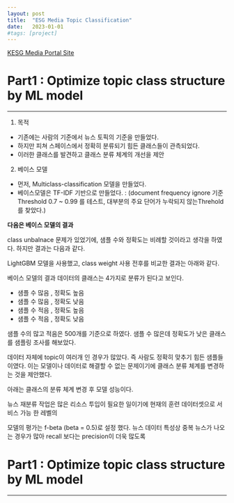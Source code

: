 ```yaml
---
layout: post
title:  "ESG Media Topic Classification"
date:   2023-01-01
#tags: [project]
---
```


[KESG Media Portal Site]()

# Part1 : Optimize topic class structure by ML model 
---
 

1. 목적 
- 기존에는 사람의 기준에서 뉴스 토픽의 기준을 만들었다. 
- 하지만 피쳐 스페이스에서 정확히 분류되기 힘든 클래스들이 관측되었다. 
- 이러한 클래스를 발견하고 클래스 분류 체계의 개선을 제안

2. 베이스 모델 

- 먼저, Multiclass-classification 모델을 만들었다. 
- 베이스모델은 TF-IDF 기반으로 만들었다. : (document frequency ignore 기준 Threshold 0.7 ~ 0.99 를 테스트, 대부분의 주요 단어가 누락되지 않는Threhold를 찾았다.) 


**다음은 베이스 모델의 결과**

class unbalnace 문제가 있었기에, 샘플 수와 정확도는 비례할 것이라고 생각을 하였다. 
하지만 결과는 다음과 같다. 

LightGBM 모델을 사용했고, class weight 사용 전후를 비교한 결과는 아래와 같다. 



베이스 모델의 결과 데이터의 클래스는 4가지로 분류가 된다고 보인다. 

- 샘플 수 많음 , 정확도 높음
- 샘플 수 많음 , 정확도 낮음
- 샘플 수 적음 , 정확도 높음
- 샘플 수 적음 , 정확도 낮음


샘플 수의 많고 적음은 500개를 기준으로 하였다. 
샘플 수 많은데 정확도가 낮은 클래스를 샘플링 조사를 해보았다. 

데이터 자체에 topic이 여러개 인 경우가 많았다. 즉 사람도 정확히 맞추기 힘든 샘플들 이였다. 
이는 모델이나 데이터로 해결할 수 없는 문제이기에 클래스 분류 체계를 변경하는 것을 제안했다. 


아래는 클래스의 분류 체계 변경 후 모델 성능이다. 



뉴스 재분류 작업은 많은 리소스 투입이 필요한 일이기에 현재의 훈련 데이터셋으로 서비스 가능 한 레벨의 

모델의 평가는 f-beta (beta = 0.5)로 설정 했다. 뉴스 데이터 특성상 중복 뉴스가 나오는 경우가 많아 recall 보다는 precision이 더욱 많도록 



# Part1 : Optimize topic class structure by ML model 
---






#






